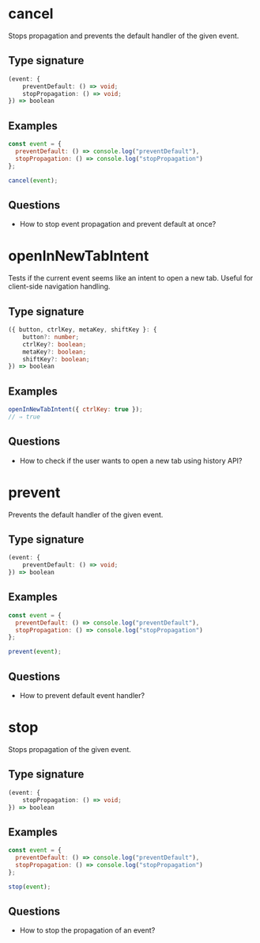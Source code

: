# cancel

Stops propagation and prevents the default handler of the given event.

## Type signature

<!-- prettier-ignore-start -->
```typescript
(event: {
    preventDefault: () => void;
    stopPropagation: () => void;
}) => boolean
```
<!-- prettier-ignore-end -->

## Examples

<!-- prettier-ignore-start -->
```javascript
const event = {
  preventDefault: () => console.log("preventDefault"),
  stopPropagation: () => console.log("stopPropagation")
};

cancel(event);
```
<!-- prettier-ignore-end -->

## Questions

- How to stop event propagation and prevent default at once?

# openInNewTabIntent

Tests if the current event seems like an intent to open a new tab. Useful for client-side navigation handling.

## Type signature

<!-- prettier-ignore-start -->
```typescript
({ button, ctrlKey, metaKey, shiftKey }: {
    button?: number;
    ctrlKey?: boolean;
    metaKey?: boolean;
    shiftKey?: boolean;
}) => boolean
```
<!-- prettier-ignore-end -->

## Examples

<!-- prettier-ignore-start -->
```javascript
openInNewTabIntent({ ctrlKey: true });
// ⇒ true
```
<!-- prettier-ignore-end -->

## Questions

- How to check if the user wants to open a new tab using history API?

# prevent

Prevents the default handler of the given event.

## Type signature

<!-- prettier-ignore-start -->
```typescript
(event: {
    preventDefault: () => void;
}) => boolean
```
<!-- prettier-ignore-end -->

## Examples

<!-- prettier-ignore-start -->
```javascript
const event = {
  preventDefault: () => console.log("preventDefault"),
  stopPropagation: () => console.log("stopPropagation")
};

prevent(event);
```
<!-- prettier-ignore-end -->

## Questions

- How to prevent default event handler?

# stop

Stops propagation of the given event.

## Type signature

<!-- prettier-ignore-start -->
```typescript
(event: {
    stopPropagation: () => void;
}) => boolean
```
<!-- prettier-ignore-end -->

## Examples

<!-- prettier-ignore-start -->
```javascript
const event = {
  preventDefault: () => console.log("preventDefault"),
  stopPropagation: () => console.log("stopPropagation")
};

stop(event);
```
<!-- prettier-ignore-end -->

## Questions

- How to stop the propagation of an event?
